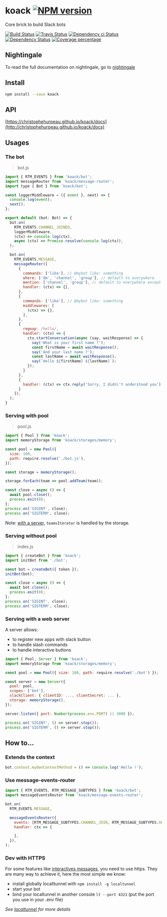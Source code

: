 # koack [![NPM version][npm-image]][npm-url]

Core brick to build Slack bots

[![Build Status][circleci-status-image]][circleci-status-url]
[![Travis Status][travisci-status-image]][travisci-status-url]
[![Dependency ci Status][dependencyci-image]][dependencyci-url]
[![Dependency Status][daviddm-image]][daviddm-url]
[![Coverage percentage][coverage-image]][coverage-url]

## Nightingale

To read the full documentation on nightingale, go to [nightingale](https://npmjs.com/package/nightingale)

## Install

```sh
npm install --save koack
```

## API

[https://christophehurpeau.github.io/koack/docs](http://christophehurpeau.github.io/koack/docs)

## Usages

### The bot

> bot.js

```js
import { RTM_EVENTS } from 'koack/bot';
import messageRouter from 'koack/message-router';
import type { Bot } from 'koack/bot';

const loggerMiddleware = ({ event }, next) => {
  console.log(event);
  next();
};

export default (bot: Bot) => {
  bot.on(
    RTM_EVENTS.CHANNEL_JOINED,
    loggerMiddleware,
    (ctx) => console.log(ctx),
    async (ctx) => Promise.resolve(console.log(ctx)),
  );

  bot.on(
    RTM_EVENTS.MESSAGE,
    messageRouter([
      {
        commands: ['like'], // @mybot like: something
        where: ['dm', 'channel', 'group'], // default to everywhere
        mention: ['channel', 'group'], // default to everywhere except dm
        handler: (ctx) => {},
      },
      {
        commands: ['like'], // @mybot like: something
        middlewares: [
          (ctx) => {},
        ],
      },
      {
        regexp: /hello/,
        handler: (ctx) => {
          ctx.startConversation(async (say, waitResponse) => {
            say('What is your first name ?');
            const firstName = await waitResponse();
            say('And your last name ?');
            const lastName = await waitResponse();
            say(`Hello ${firstName} ${lastName}`);
          });
        }
      },
      {
        handler: (ctx) => ctx.reply('Sorry, I didn\'t understood you'),
      }
    ]),
  );
}
```

### Serving with pool

> pool.js

```js
import { Pool } from 'koack';
import memoryStorage from 'koack/storages/memory';

const pool = new Pool({
  size: 100,
  path: require.resolve('./bot.js'),
});

const storage = memoryStorage();

storage.forEach(team => pool.addTeam(team));

const close = async () => {
  await pool.close();
  process.exit(0);
};
process.on('SIGINT', close);
process.on('SIGTERM', close);

```

Note: [with a server](#with-a-server), `teamsIterator` is handled by the storage.

### Serving without pool

> index.js

```js
import { createBot } from 'koack';
import initBot from './bot';

const bot = createBot({ token });
initBot(bot);

const close = async () => {
  await bot.close();
  process.exit(0);
};
process.on('SIGINT', close);
process.on('SIGTERM', close);

```

### Serving with a web server

A server allows:

- to register new apps with slack button
- to handle slash commands
- to handle interactive buttons

```js
import { Pool, Server } from 'koack';
import memoryStorage from 'koack/storages/memory';

const pool = new Pool({ size: 100, path: require.resolve('./bot') });

const server = new Server({
  pool: pool,
  scopes: ['bot'],
  slackClient: { clientID: ..., clientSecret: ... },
  storage: memoryStorage(),
});

server.listen({ port: Number(process.env.PORT) || 3000 });

process.on('SIGINT', () => server.stop());
process.on('SIGTERM', () => server.stop());
```

## How to...

### Extends the context

```js
bot.context.myOwnContextMethod = () => console.log('Hello !');
```

### Use message-events-router

```js
import { RTM_EVENTS, RTM_MESSAGE_SUBTYPES } from 'koack/bot';
import messageEventsRouter from 'koack/message-events-router';

bot.on(
  RTM_EVENTS.MESSAGE,

  messageEventsRouter({
    events: [RTM_MESSAGE_SUBTYPES.CHANNEL_JOIN, RTM_MESSAGE_SUBTYPES.GROUP_JOIN],
    handler: ctx => {

    },
  }),
);
```

### Dev with HTTPS

For some features like [interactives messages](https://api.slack.com/docs/message-buttons), you need to use https. They are many way to achieve it, here the most simple we know:

- install globally localltunnel with `npm install -g localtunnel`
- start your bot
- bind your localtunnel in another console `lt --port 4321` (put the port you use in your .env file)

_See [localtunnel](https://localtunnel.github.io/www/) for more details_

[npm-image]: https://img.shields.io/npm/v/koack.svg?style=flat-square
[npm-url]: https://npmjs.org/package/koack
[daviddm-image]: https://david-dm.org/koack/koack.svg?style=flat-square
[daviddm-url]: https://david-dm.org/koack/koack
[dependencyci-image]: https://dependencyci.com/github/koack/koack/badge?style=flat-square
[dependencyci-url]: https://dependencyci.com/github/koack/koack
[circleci-status-image]: https://img.shields.io/circleci/project/koack/koack/master.svg?style=flat-square
[circleci-status-url]: https://circleci.com/gh/koack/koack
[travisci-status-image]: https://img.shields.io/travis/koack/koack/master.svg?style=flat-square
[travisci-status-url]: https://travis-ci.org/koack/koack
[coverage-image]: https://img.shields.io/codecov/c/github/koack/koack/master.svg?style=flat-square
[coverage-url]: https://codecov.io/gh/koack/koack
[docs-coverage-url]: https://koack.github.io/koack/coverage/lcov-report/
